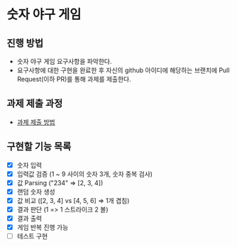 # 숫자 야구 게임
## 진행 방법
* 숫자 야구 게임 요구사항을 파악한다.
* 요구사항에 대한 구현을 완료한 후 자신의 github 아이디에 해당하는 브랜치에 Pull Request(이하 PR)를 통해 과제를 제출한다.

## 과제 제출 과정
* [과제 제출 방법](https://github.com/next-step/nextstep-docs/tree/master/ent-precourse)

## 구현할 기능 목록
- [x] 숫자 입력
- [x] 입력값 검증 (1 ~ 9 사이의 숫자 3개, 숫자 중복 검사)
- [x] 값 Parsing ("234" => [2, 3, 4])
- [x] 랜덤 숫자 생성
- [x] 값 비교 ([2, 3, 4] vs [4, 5, 6] => 1개 겹침)
- [x] 결과 판단 (1 => 1 스트라이크 2 볼)
- [x] 결과 출력
- [x] 게임 반복 진행 가능
- [ ] 테스트 구현
